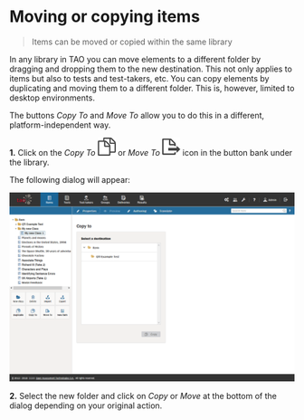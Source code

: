 # Moving or copying items

>Items can be moved or copied within the same library

In any library in TAO you can move elements to a different folder by dragging and dropping them to the new destination. This not only applies to items but also to tests and test-takers, etc. You can copy elements by duplicating and moving them to a different folder. This is, however, limited to desktop environments.

The buttons *Copy To* and *Move To* allow you to do this in a different, platform-independent way. 

**1.**  Click on the *Copy To* ![Copy To](../resources/_icons/copy.png) or *Move To* ![Move To](../resources/_icons/move-item.png) icon in the button bank under the library.

The following dialog will appear:

![Copying an item](../resources/backend/items/copy-item.png)

**2.**  Select the new folder and click on *Copy* or *Move* at the bottom of the dialog depending on your original action.
